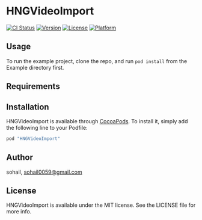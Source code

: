 # HNGVideoImport

[![CI Status](http://img.shields.io/travis/sohail/HNGVideoImport.svg?style=flat)](https://travis-ci.org/sohail/HNGVideoImport)
[![Version](https://img.shields.io/cocoapods/v/HNGVideoImport.svg?style=flat)](http://cocoapods.org/pods/HNGVideoImport)
[![License](https://img.shields.io/cocoapods/l/HNGVideoImport.svg?style=flat)](http://cocoapods.org/pods/HNGVideoImport)
[![Platform](https://img.shields.io/cocoapods/p/HNGVideoImport.svg?style=flat)](http://cocoapods.org/pods/HNGVideoImport)

## Usage

To run the example project, clone the repo, and run `pod install` from the Example directory first.

## Requirements

## Installation

HNGVideoImport is available through [CocoaPods](http://cocoapods.org). To install
it, simply add the following line to your Podfile:

```ruby
pod "HNGVideoImport"
```

## Author

sohail, sohail0059@gmail.com

## License

HNGVideoImport is available under the MIT license. See the LICENSE file for more info.
